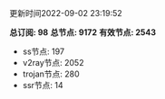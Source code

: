 更新时间2022-09-02 23:19:52

**总订阅: 98**
**总节点: 9172**
**有效节点: 2543**
- ss节点: 197
- v2ray节点: 2052
- trojan节点: 280
- ssr节点: 14
